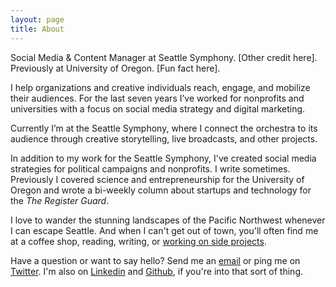 ```yaml
---
layout: page
title: About
---
```


<p class="lead">Social Media & Content Manager at Seattle Symphony. [Other credit here]. Previously at University of Oregon. [Fun fact here].</p>

I help organizations and creative individuals reach, engage, and mobilize their audiences. For the last seven years I’ve worked for nonprofits and universities with a focus on social media strategy and digital marketing. 

Currently I’m at the Seattle Symphony, where I connect the orchestra to its audience through creative storytelling, live broadcasts, and other projects.

In addition to my work for the Seattle Symphony, I've created social media strategies for political campaigns and nonprofits. I write sometimes. Previously I covered science and entrepreneurship for the University of Oregon and wrote a bi-weekly column about startups and technology for the _The Register Guard_. 

I love to wander the stunning landscapes of the Pacific Northwest whenever I can escape Seattle. And when I can't get out of town, you'll often find me at a coffee shop, reading, writing, or [working on side projects](https://andrewstiefel.net).

Have a question or want to say hello? Send me an [email](mailto:andrew@andrewstiefel.com) or ping me on [Twitter](https://twitter.com/andrewstiefel). I'm also on [Linkedin](https://www.linkedin.com/in/andrewstiefel) and [Github](https://github.com/andrewstiefel), if you're into that sort of thing.